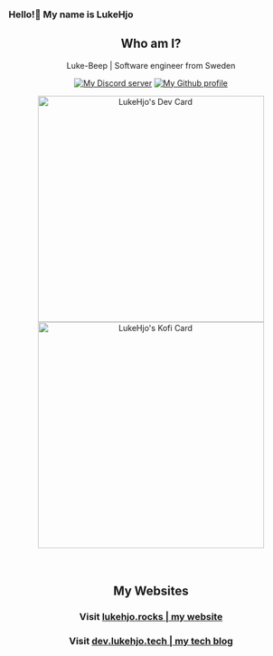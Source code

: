 ### Hello!👋 My name is LukeHjo

<h2 align="center" fontWeight="Bold">Who am I?</h2>
<p align="center">Luke-Beep | Software engineer from Sweden</p>
<p align="center">
<a href="https://discord.gg/ndjNzKCmff"><img src="https://img.shields.io/badge/discord-join-blue?style=flat-square&logo=discord" alt="My Discord server" /></a>
<a href="https://github.com/luke-beep"><img src="https://img.shields.io/badge/github-view-blue?style=flat-square&logo=github" alt="My Github profile" /></a>
    </p>


<div align="center">
<a href="https://app.daily.dev/LukeHjo"><img src="https://api.daily.dev/devcards/bff7c01a71d54e2a8d9fd517cbde801f.png?r=wgj" width="400" alt="LukeHjo's Dev Card"/></a>
    <a href="https://ko-fi.com/U6U4JVO4N"><img src="https://ko-fi.com/img/githubbutton_sm.svg" width="400" alt="LukeHjo's Kofi Card"/></a>
    <br />
  <br />
  <br />
  </div>

<h2 align="center" fontWeight="Bold">My Websites</h2>
<h3 align="center" fontWeight="Bold">Visit <a href="https://lukehjo.rocks" align="center">lukehjo.rocks | my website</a></h3>
<h3 align="center" fontWeight="Bold">Visit <a href="https://dev.lukehjo.tech" align="center">dev.lukehjo.tech | my tech blog</a></h3>



